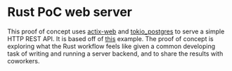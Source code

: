 # Rust PoC web server

This proof of concept uses [actix-web](https://actix.rs/) and [tokio\_postgres](https://docs.rs/tokio-postgres/latest/tokio_postgres/) to serve a simple HTTP REST API.
It is based off of [this](https://github.com/actix/examples/tree/master/databases/postgres) example.
The proof of concept is exploring what the Rust workflow feels like given a common developing task of writing and running a server backend, and to share the results with coworkers.
